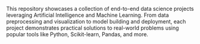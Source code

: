 This repository showcases a collection of end-to-end data science projects leveraging Artificial Intelligence and Machine Learning. From data preprocessing and visualization to model building and deployment, each project demonstrates practical solutions to real-world problems using popular tools like Python, Scikit-learn, Pandas, and more.
